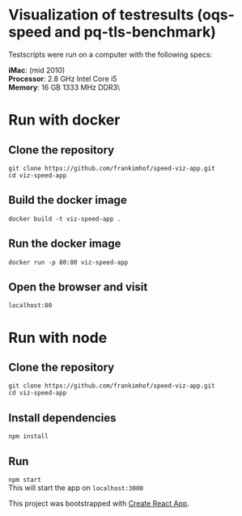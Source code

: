 # Visualization of testresults (oqs-speed and pq-tls-benchmark)
Testscripts were run on a computer with the following specs:

**iMac**: (mid 2010)\
**Processor**: 2.8 GHz Intel Core i5\
**Memory**: 16 GB 1333 MHz DDR3\

# Run with docker
## Clone the repository
 `git clone https://github.com/frankimhof/speed-viz-app.git`\
 `cd viz-speed-app`
## Build the docker image
 `docker build -t viz-speed-app .`
## Run the docker image
 `docker run -p 80:80 viz-speed-app`
## Open the browser and visit
 `localhost:80`

# Run with node
## Clone the repository
`git clone https://github.com/frankimhof/speed-viz-app.git`\
`cd viz-speed-app`
## Install dependencies
`npm install`
## Run
`npm start`\
This will start the app on `localhost:3000`

This project was bootstrapped with [Create React App](https://github.com/facebook/create-react-app).
